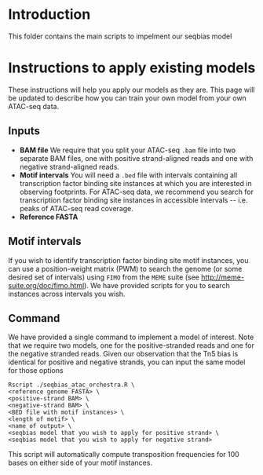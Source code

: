 # Introduction

This folder contains the main scripts to impelment our seqbias model


# Instructions to apply existing models

These instructions will help you apply our models as they are. This page will be updated to describe how you can train your own model from your own ATAC-seq data.

## Inputs

* **BAM file** We require that you split your ATAC-seq `.bam` file into two separate BAM files, one with positive strand-aligned reads and one with negative strand-aligned reads.
* **Motif intervals** You will need a `.bed` file with intervals containing all transcription factor binding site instances at which you are interested in observing footprints. For ATAC-seq data, we recommend you search for transcription factor binding site instances in accessible intervals -- i.e. peaks of ATAC-seq read coverage.
* **Reference FASTA**

## Motif intervals
If you wish to identify transcription factor binding site motif instances, you can use a position-weight matrix (PWM) to search the genome (or some desired set of intervals) using `FIMO` from the `MEME` suite (see http://meme-suite.org/doc/fimo.html). We have provided scripts for you to search instances across intervals you wish.

## Command

We have provided a single command to implement a model of interest. Note that we require two models, one for the positive-stranded reads and one for the negative stranded reads. Given our observation that the Tn5 bias is identical for positive and negative strands, you can input the same model for those options

```
Rscript ./seqbias_atac_orchestra.R \
<reference genome FASTA> \
<positive-strand BAM> \
<negative-strand BAM> \
<BED file with motif instances> \
<length of motif> \
<name of output> \
<seqbias model that you wish to apply for positive strand> \
<seqbias model that you wish to apply for negative strand>
```

This script will automatically compute transposition frequencies for 100 bases on either side of your motif instances.  


